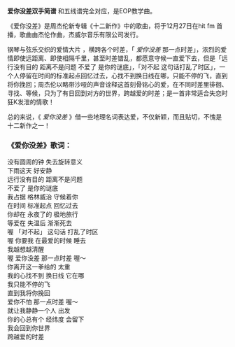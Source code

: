

**爱你没差双手简谱** 和五线谱完全对应，是EOP教学曲。

《爱你没差》是周杰伦新专辑《十二新作》中的歌曲，将于12月27日在hit fm 首播，歌曲由杰伦作曲，杰威尔音乐有限公司发行。

钢琴与弦乐交织的爱情大片 ，横跨各个时差，「 _爱你没差_
那一点时差」，浓烈的爱情即使远距离、即使相隔千里，甚至时差错乱，都愿意守候一直爱下去，但是「远行没有目的 距离不是问题 不爱了 是你的谜底」，「对不起
这句话打乱了时区」，一个人停留在时间的标准起点回忆过去，心找不到换日线在哪，只能不停的飞，直到将你挽回；周杰伦以略带沙哑的声音诠释这首刻骨铭心的爱，在不同时差里徘徊、寻找、等候，只为了有日回到对方的世界，跨越爱的时差；是一首非常适合失恋时狂K发泄的情歌！

总的来说，《 _爱你没差_ 》借一些地理名词表达爱，不仅新颖，而且贴切，不愧是十二新作之一！

### 《爱你没差》歌词：

没有圆周的钟 失去旋转意义  
下雨这天 好安静  
远行没有目的 距离不是问题  
不爱了 是你的谜底  
我占据 格林威治 守候着你  
在时间 标准起点 回忆过去  
你却在 永夜了的 极地旅行  
等爱在 失温后 渐渐死去  
喔 「对不起」 这句话 打乱了时区  
喔 你要我 在最爱的时候 睡去  
我越想越清醒  
喔 爱你没差 那一点时差 喔～  
你离开这一拳给的 太重  
我的心找不到 换日线 它在哪  
我只能不停的飞  
直到我将你挽回  
爱你不怕 那一点时差 喔～  
就让我静静一个人 出发  
你的心总有个 经纬度 会留下  
我会回到你世界  
跨越爱的时差


